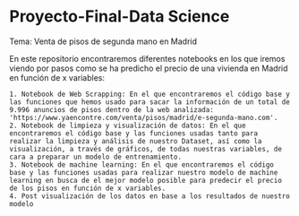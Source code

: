# Proyecto-Final-Data Science

Tema: Venta de pisos de segunda mano en Madrid

En este repositorio encontraremos diferentes notebooks en los que iremos viendo por pasos como se ha predicho el precio de una vivienda en Madrid en función de x variables:

    1. Notebook de Web Scrapping: En el que encontraremos el código base y las funciones que hemos usado para sacar la información de un total de 9.996 anuncios de pisos dentro de la web analizada: 'https://www.yaencontre.com/venta/pisos/madrid/e-segunda-mano.com'.
    2. Notebook de limpieza y visualización de datos: En el que encontraremos el código base y las funciones usadas tanto para realizar la limpieza y análisis de nuestro Dataset, así como la visualización, a través de gráficos, de todas nuestras variables, de cara a preparar un modelo de entrenamiento.
    3. Notebook de machine learning: En el que encontraremos el código base y las funciones usadas para realizar nuestro modelo de machine learning en busca de el mejor modelo posible para predecir el precio de los pisos en función de x variables.
    4. Post visualización de los datos en base a los resultados de nuestro modelo
